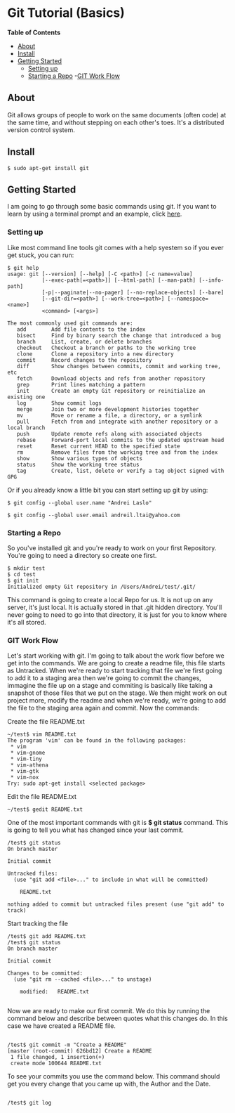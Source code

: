 # Git Tutorial (Basics)

**Table of Contents**

- [About](#about)
- [Install](#install)
- [Getting Started](#getting-started)
  - [Setting up](#set-up)
  - [Starting a Repo](#starting-repo)
	-[GIT Work Flow](#git-work-flow)


## About

Git allows groups of people to work on the same documents (often code) at the same time, and without stepping on each other's toes. It's a distributed version control system.

## Install

```shell
$ sudo apt-get install git
```

## Getting Started

I am going to go through some basic commands using git. If you want to learn by using a terminal prompt and an example, click [here](https://try.github.io/levels/1/challenges/1).

### Setting up

Like most command line tools git comes with a help syestem so if you ever get stuck, you can run:

```shell
$ git help
usage: git [--version] [--help] [-C <path>] [-c name=value]
           [--exec-path[=<path>]] [--html-path] [--man-path] [--info-path]
           [-p|--paginate|--no-pager] [--no-replace-objects] [--bare]
           [--git-dir=<path>] [--work-tree=<path>] [--namespace=<name>]
           <command> [<args>]

The most commonly used git commands are:
   add        Add file contents to the index
   bisect     Find by binary search the change that introduced a bug
   branch     List, create, or delete branches
   checkout   Checkout a branch or paths to the working tree
   clone      Clone a repository into a new directory
   commit     Record changes to the repository
   diff       Show changes between commits, commit and working tree, etc
   fetch      Download objects and refs from another repository
   grep       Print lines matching a pattern
   init       Create an empty Git repository or reinitialize an existing one
   log        Show commit logs
   merge      Join two or more development histories together
   mv         Move or rename a file, a directory, or a symlink
   pull       Fetch from and integrate with another repository or a local branch
   push       Update remote refs along with associated objects
   rebase     Forward-port local commits to the updated upstream head
   reset      Reset current HEAD to the specified state
   rm         Remove files from the working tree and from the index
   show       Show various types of objects
   status     Show the working tree status
   tag        Create, list, delete or verify a tag object signed with GPG
```

Or if you already know a little bit you can start setting up git by using:

```shell
$ git config --global user.name "Andrei Laslo"

$ git config --global user.email andreil.ltai@yahoo.com

```

### Starting a Repo

So you've installed git and you're ready to work on your first Repository. You're going to need a directory so create one first.

```shell
$ mkdir test
$ cd test
$ git init
Initialized empty Git repository in /Users/Andrei/test/.git/
```
This command is going to create a local Repo for us. It is not up on any server, it's just local. It is actually stored in that .git hidden directory. You'll never going to need to go into that directory, it is just for you to know where it's all stored.

### GIT Work Flow

Let's start working with git. I'm going to talk about the work flow before we get into the commands. We are going to create a readme file, this file starts as Untracked. When we're ready to start tracking that file we're first going to add it to a staging area then we're going to commit the changes, immagine the file up on a stage and commiting is basically like taking a snapshot of those files that we put on the stage. We then might work on out project more, modify the readme and when we're ready, we're going to add the file to the staging area again and commit. Now the commands:

Create the file README.txt

```shell
~/test$ vim README.txt
The program 'vim' can be found in the following packages:
 * vim
 * vim-gnome
 * vim-tiny
 * vim-athena
 * vim-gtk
 * vim-nox
Try: sudo apt-get install <selected package>
```

Edit the file README.txt

```shell
~/test$ gedit README.txt
```

One of the most important commands with git is <b>$ git status</b> command. This is going to tell you what has changed since your last commit.

```shell
/test$ git status
On branch master

Initial commit

Untracked files:
  (use "git add <file>..." to include in what will be committed)

	README.txt

nothing added to commit but untracked files present (use "git add" to track)
```

Start tracking the file

```shell
/test$ git add README.txt
/test$ git status
On branch master

Initial commit

Changes to be committed:
  (use "git rm --cached <file>..." to unstage)

	modified:   README.txt


```

Now we are ready to make our first commit. We do this by running the command below and describe between quotes what this changes do. In this case we have created a README file.

```shell

/test$ git commit -m "Create a README"
[master (root-commit) 626bd12] Create a README
 1 file changed, 1 insertion(+)
 create mode 100644 README.txt

```

To see your commits you use the command below. This command should get you every change that you came up with, the Author and the Date.

```shell

/test$ git log

```

	
